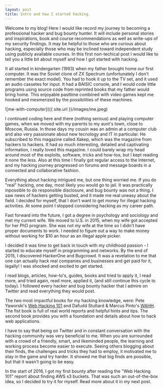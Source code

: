 ```yaml
---
layout: post
title: Intro and how I started hacking.
---
```


Welcome to my blog! Here I would like record my journey to becoming a professional hacker and bug bounty hunter. It will include personal stories and inspirations, book and course recommendations as well as write-ups of my security findings. It may be helpful to those who are curious about hacking, especially those who may be inclined toward independent study using publicly available courses. In this first non-techical post I would like to tell you a little bit about myself and how I got started with hacking.

It all started in kindergarten (1993) when my father brought home our first computer. It was the Soviet clone of ZX Spectrum (unfortunately I don't remember the exact model). You had to hook it up to the TV set, and it used an audio cassetes for input. It had a BAISIC console, and I would code little programs using source code from reprinted books that my father would bring home. This enjoyable pasttime combined with video games kept me hooked and mesmerized by the possibilities of these machines.

![me-with-computer]({{ site.url }}/images/me.jpeg)

I continued coding here and there (nothing serious) and playing computer games, when we moved with my parents to my aunt's town, close to Moscow, Russia. In those days my cousin was an admin at a computer club and also very passionate about new tecnology and IT in particular. He subscribed to this magazine called Xakep, which was the magazine from hackers to hackers. It had so much interesting, detailed and captivating information, I really loved this magazine. I could barely wrap my head around most of the exploits, software, tricks and how-tos, but I kept reading it none the less. Also at this time I finally got regular access to the Internet, and my hacking journey progressed on forums and message boards in a connected and collaborative fashion.

Everything about hacking intrigued me, but one thing worried me. If you do "real" hacking, one day, most likely you would go to jail. It was practically inpossible to do responsible disclosure, and bug bounty was not a thing. I saw news of hackers getting busted, and it made me real uneasy about the field.  I decided for myself, that I don't want to get money for illegal hacking activities. At some point I stopped considering hacking as my career path.

Fast forward into the future, I got a degree in psychology and sociology and met my current wife. We moved to U.S. in 2015, when my wife got accepted for her PhD program. She was not my wife at the time so I didn't have proper documents to work. I needed to figure out a way to make money without working for $10 an hour as an illegal apple picker.

I decided it was time to get back in touch with my childhood passion - I started to educate myself in programming and networks. By the end of 2015, I discovered HackerOne and Bugcrowd. It was a revelation to me that one can actually hack real companies and businesses and get paid for it, legally! I was shocked and excited to get started.

I read blogs, articles, how-to's, guides, books and tried to apply it, I read more, and tried again, read more, applied it, (and still continue this cycle to today).  I followed every hacker and bug bounty hacker that I admire on Twitter and read everything they would post. 

The two most impactful books for my hacking knowledge, were: Pete Yaworski's [Web Hacking 101](https://leanpub.com/web-hacking-101) and Dafudd Stuttard & Marcus Pinto's [WAHH](https://www.amazon.com/Web-Application-Hackers-Handbook-Exploiting/dp/1118026470). The fist book is full of real world reports and helpful hints and tips. The second book provides you with a foundation and details about how to hack web applications.

I have to say that being on Twitter and in constant conversation with the hacking community was very beneficial to me. When you are surrounded with a crowd of a friendly, smart, and likeminded people, the learning and working process become easier to execute. Seeing others blogging about their finds, the challenges and tricks they had to employ, it motivated me to stay in the game and try harder. It showed me that big finds are possible, but that it wasn't going to be easy. 

In the start of 2016, I got my first bounty after reading the "Web Hacking 101" report about finding AWS s3 buckets. That was such an out-of-the-box idea, so I decided to try it for myself. Read more about it in my next post.
